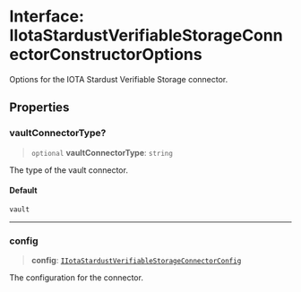 # Interface: IIotaStardustVerifiableStorageConnectorConstructorOptions

Options for the IOTA Stardust Verifiable Storage connector.

## Properties

### vaultConnectorType?

> `optional` **vaultConnectorType**: `string`

The type of the vault connector.

#### Default

```ts
vault
```

***

### config

> **config**: [`IIotaStardustVerifiableStorageConnectorConfig`](IIotaStardustVerifiableStorageConnectorConfig.md)

The configuration for the connector.
